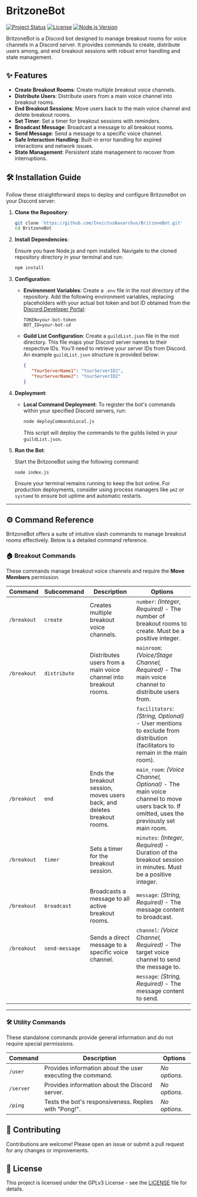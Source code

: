 # BritzoneBot

[![Project Status](https://img.shields.io/badge/Status-Stable-brightgreen.svg)](https://github.com/InvictusNavarchus/BritzoneBot)
[![License](https://img.shields.io/badge/License-GPLv3-blue.svg)](https://opensource.org/licenses/MIT)
[![Node.js Version](https://img.shields.io/badge/node-%3E=22.12.0-green.svg)](https://nodejs.org/en/)

BritzoneBot is a Discord bot designed to manage breakout rooms for voice channels in a Discord server. It provides commands to create, distribute users among, and end breakout sessions with robust error handling and state management.

## ✨ Features

- **Create Breakout Rooms**: Create multiple breakout voice channels.
- **Distribute Users**: Distribute users from a main voice channel into breakout rooms.
- **End Breakout Sessions**: Move users back to the main voice channel and delete breakout rooms.
- **Set Timer**: Set a timer for breakout sessions with reminders.
- **Broadcast Message**: Broadcast a message to all breakout rooms.
- **Send Message**: Send a message to a specific voice channel.
- **Safe Interaction Handling**: Built-in error handling for expired interactions and network issues.
- **State Management**: Persistent state management to recover from interruptions.

## 🛠️ Installation Guide

Follow these straightforward steps to deploy and configure BritzoneBot on your Discord server:

1.  **Clone the Repository**:

    ```sh
    git clone 'https://github.com/InvictusNavarchus/BritzoneBot.git'
    cd BritzoneBot
    ```

2.  **Install Dependencies**:

    Ensure you have Node.js and npm installed. Navigate to the cloned repository directory in your terminal and run:

    ```sh
    npm install
    ```

3.  **Configuration**:

    *   **Environment Variables**: Create a `.env` file in the root directory of the repository. Add the following environment variables, replacing placeholders with your actual bot token and bot ID obtained from the [Discord Developer Portal](https://discord.com/developers/applications):

        ```env
        TOKEN=your-bot-token
        BOT_ID=your-bot-id
        ```

    *   **Guild List Configuration**: Create a `guildList.json` file in the root directory. This file maps your Discord server names to their respective IDs.  You'll need to retrieve your server IDs from Discord. An example `guildList.json` structure is provided below:

        ```json
        {
           "YourServerName1": "YourServerID1",
           "YourServerName2": "YourServerID2"
        }
        ```

4.  **Deployment**:

    *   **Local Command Deployment**: To register the bot's commands within your specified Discord servers, run:

        ```sh
        node deployCommandsLocal.js
        ```
        This script will deploy the commands to the guilds listed in your `guildList.json`.

5.  **Run the Bot**:

    Start the BritzoneBot using the following command:

    ```sh
    node index.js
    ```
    Ensure your terminal remains running to keep the bot online. For production deployments, consider using process managers like `pm2` or `systemd` to ensure bot uptime and automatic restarts.

---

## ⚙️ Command Reference  

BritzoneBot offers a suite of intuitive slash commands to manage breakout rooms effectively. Below is a detailed command reference.  

### 🏠 Breakout Commands  

These commands manage breakout voice channels and require the **Move Members** permission.  

| Command      | Subcommand     | Description                                                              | Options                                                                                                               |
|-------------|--------------|------------------------------------------------------------------|---------------------------------------------------------------------------------------------------------------------|
| `/breakout` | `create`       | Creates multiple breakout voice channels.                                  | `number`: *(Integer, Required)* - The number of breakout rooms to create. Must be a positive integer.              |
| `/breakout` | `distribute`   | Distributes users from a main voice channel into breakout rooms.           | `mainroom`: *(Voice/Stage Channel, Required)* - The main voice channel to distribute users from.                     |
|             |              |                                                                      | `facilitators`: *(String, Optional)* - User mentions to exclude from distribution (facilitators to remain in the main room). |
| `/breakout` | `end`          | Ends the breakout session, moves users back, and deletes breakout rooms.  | `main_room`: *(Voice Channel, Optional)* - The main voice channel to move users back to. If omitted, uses the previously set main room. |
| `/breakout` | `timer`        | Sets a timer for the breakout session.                                    | `minutes`: *(Integer, Required)* - Duration of the breakout session in minutes. Must be a positive integer.          |
| `/breakout` | `broadcast`    | Broadcasts a message to all active breakout rooms.                       | `message`: *(String, Required)* - The message content to broadcast.                                                 |
| `/breakout` | `send-message` | Sends a direct message to a specific voice channel.                      | `channel`: *(Voice Channel, Required)* - The target voice channel to send the message to.                             |
|             |              |                                                                      | `message`: *(String, Required)* - The message content to send.                                                        |

---

### 🛠️ Utility Commands  

These standalone commands provide general information and do not require special permissions.  

| Command      | Description                                        | Options       |
|-------------|------------------------------------------------|--------------|
| `/user`   | Provides information about the user executing the command.  | *No options.* |
| `/server` | Provides information about the Discord server.              | *No options.* |
| `/ping`   | Tests the bot's responsiveness. Replies with "Pong!".       | *No options.* |

## 🤝 Contributing

Contributions are welcome! Please open an issue or submit a pull request for any changes or improvements.

## 📜 License

This project is licensed under the GPLv3 License - see the [LICENSE](LICENSE) file for details.

